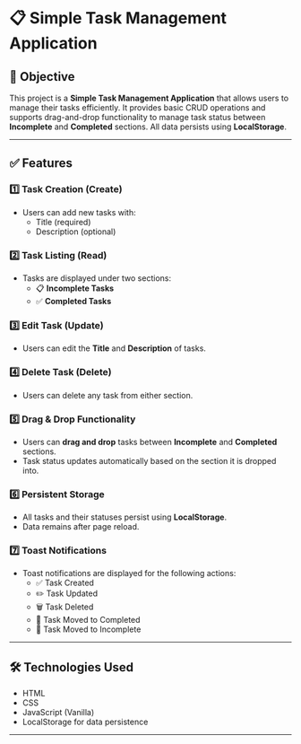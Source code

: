 # 📋 Simple Task Management Application

## 📌 Objective
This project is a **Simple Task Management Application** that allows users to manage their tasks efficiently. It provides basic CRUD operations and supports drag-and-drop functionality to manage task status between **Incomplete** and **Completed** sections. All data persists using **LocalStorage**.

---

## ✅ Features

### 1️⃣ Task Creation (Create)
- Users can add new tasks with:
    - Title (required)
    - Description (optional)

### 2️⃣ Task Listing (Read)
- Tasks are displayed under two sections:
    - 📋 **Incomplete Tasks**
    - ✅ **Completed Tasks**

### 3️⃣ Edit Task (Update)
- Users can edit the **Title** and **Description** of tasks.

### 4️⃣ Delete Task (Delete)
- Users can delete any task from either section.

### 5️⃣ Drag & Drop Functionality
- Users can **drag and drop** tasks between **Incomplete** and **Completed** sections.
- Task status updates automatically based on the section it is dropped into.

### 6️⃣ Persistent Storage
- All tasks and their statuses persist using **LocalStorage**.
- Data remains after page reload.

### 7️⃣ Toast Notifications
- Toast notifications are displayed for the following actions:
    - ✅ Task Created
    - ✏️ Task Updated
    - 🗑️ Task Deleted
    - 🔄 Task Moved to Completed
    - 🔄 Task Moved to Incomplete

---

## 🛠️ Technologies Used
- HTML
- CSS
- JavaScript (Vanilla)
- LocalStorage for data persistence

---
